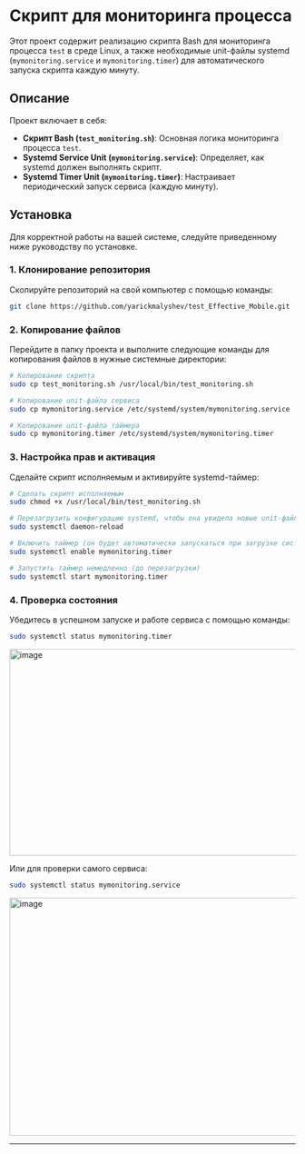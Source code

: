 # Скрипт для мониторинга процесса

Этот проект содержит реализацию скрипта Bash для мониторинга процесса `test` в среде Linux, а также необходимые unit-файлы systemd (`mymonitoring.service` и `mymonitoring.timer`) для автоматического запуска скрипта каждую минуту.

## Описание

Проект включает в себя:
*   **Скрипт Bash (`test_monitoring.sh`)**: Основная логика мониторинга процесса `test`.
*   **Systemd Service Unit (`mymonitoring.service`)**: Определяет, как systemd должен выполнять скрипт.
*   **Systemd Timer Unit (`mymonitoring.timer`)**: Настраивает периодический запуск сервиса (каждую минуту).

## Установка

Для корректной работы на вашей системе, следуйте приведенному ниже руководству по установке.

### 1. Клонирование репозитория

Скопируйте репозиторий на свой компьютер с помощью команды:

```bash
git clone https://github.com/yarickmalyshev/test_Effective_Mobile.git
```

### 2. Копирование файлов

Перейдите в папку проекта и выполните следующие команды для копирования файлов в нужные системные директории:

```bash
# Копирование скрипта
sudo cp test_monitoring.sh /usr/local/bin/test_monitoring.sh

# Копирование unit-файла сервиса
sudo cp mymonitoring.service /etc/systemd/system/mymonitoring.service

# Копирование unit-файла таймера
sudo cp mymonitoring.timer /etc/systemd/system/mymonitoring.timer
```

### 3. Настройка прав и активация

Сделайте скрипт исполняемым и активируйте systemd-таймер:

```bash
# Сделать скрипт исполняемым
sudo chmod +x /usr/local/bin/test_monitoring.sh

# Перезагрузить конфигурацию systemd, чтобы она увидела новые unit-файлы
sudo systemctl daemon-reload

# Включить таймер (он будет автоматически запускаться при загрузке системы)
sudo systemctl enable mymonitoring.timer

# Запустить таймер немедленно (до перезагрузки)
sudo systemctl start mymonitoring.timer
```

### 4. Проверка состояния

Убедитесь в успешном запуске и работе сервиса с помощью команды:

```bash
sudo systemctl status mymonitoring.timer
```

<img width="2230" height="364" alt="image" src="https://github.com/user-attachments/assets/00190411-3e59-4e56-abf0-7bcec1f244a0" />

Или для проверки самого сервиса:

```bash
sudo systemctl status mymonitoring.service
```

<img width="1988" height="419" alt="image" src="https://github.com/user-attachments/assets/234a69d6-2d99-4c7c-9adc-66d0bf1fbb77" />

---
